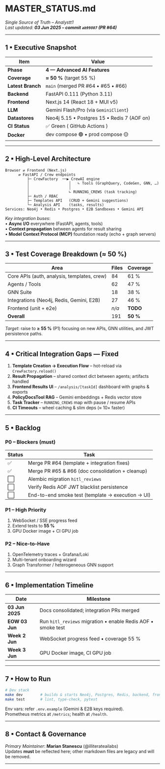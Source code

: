 # MASTER_STATUS.md  
_Single Source of Truth – Analystt1_  
_Last updated: **03 Jun 2025 – commit `ab99807` (PR #64)**_

---

## 1 ▪ Executive Snapshot

| Item | Value |
|------|-------|
| **Phase** | **4 — Advanced AI Features** |
| **Coverage** | **≈ 50 %** (target 55 %) |
| **Latest Branch** | `main` (merged PR #64 • #65 • #66) |
| **Backend** | FastAPI 0.111 (Python 3.11) |
| **Frontend** | Next.js 14 (React 18 + MUI v5) |
| **LLM** | Gemini Flash/Pro (via `GeminiClient`) |
| **Datastores** | Neo4j 5.15 • Postgres 15 • Redis 7 (AOF on) |
| **CI Status** | ✅ Green ( GitHub Actions ) |
| **Docker** | dev compose 🟢 • prod compose 🟡 |

---

## 2 ▪ High-Level Architecture

```
Browser ⇄ Frontend (Next.js)
      ⇄ FastAPI / Crew endpoints
          ├─ CrewFactory  ──▶ CrewAI engine
          │                  │   ∟ Tools (GraphQuery, CodeGen, GNN, …)
          │                  │
          │                  ∟ RUNNING_CREWS (task tracking)
          ├─ Auth / RBAC
          ├─ Templates API   (CRUD + Gemini suggestions)
          └─ Analysis API    (tasks, results)
Services: Neo4j • Redis • Postgres • E2B Sandboxes • Gemini API
```

_Key integration buses_:  
• **Async I/O** everywhere (FastAPI, agents, tools)  
• **Context propagation** between agents for result sharing  
• **Model Context Protocol (MCP)** foundation ready (echo + graph servers)  

---

## 3 ▪ Test Coverage Breakdown (≈ 50 %)

| Area | Files | Coverage |
|------|-------|----------|
| Core APIs (auth, analysis, templates, crew) | 84 | 61 % |
| Agents / Tools | 62 | 47 % |
| GNN Suite | 18 | 38 % |
| Integrations (Neo4j, Redis, Gemini, E2B) | 27 | 46 % |
| Frontend (unit + e2e) | *n/a* | **TODO** |
| **Overall** | 191 | **50 %** |

_Target_: raise to **≥ 55 %** (P1) focusing on new APIs, GNN utilities, and JWT persistence paths.

---

## 4 ▪ Critical Integration Gaps — **Fixed**

1. **Template Creation → Execution Flow** – hot-reload via `CrewFactory.reload()`  
2. **Result Propagation** – shared context dict between agents; artifacts handled  
3. **Frontend Results UI** – `/analysis/[taskId]` dashboard with graphs & exports  
4. **PolicyDocsTool RAG** – Gemini embeddings + Redis vector store  
5. **Task Tracker** – `RUNNING_CREWS` map with pause / resume APIs  
6. **CI Timeouts** – wheel caching & slim deps (≈ 10× faster)  

---

## 5 ▪ Backlog

### P0 – Blockers (must)  
| Status | Task |
|--------|------|
| ✅ | Merge PR #64 (template + integration fixes) |
| ✅ | Merge PR #65 & #66 (doc consolidation + cleanup) |
| ⬜ | Alembic migration `hitl_reviews` |
| ⬜ | Verify Redis AOF JWT blacklist persistence |
| ⬜ | End-to-end smoke test (template → execution → UI) |

### P1 – High Priority  
1. WebSocket / SSE progress feed  
2. Extend tests to **55 %**  
3. GPU Docker image + CI GPU job  

### P2 – Nice-to-Have  
1. OpenTelemetry traces + Grafana/Loki  
2. Multi-tenant onboarding wizard  
3. Graph Transformer / heterogeneous GNN support  

---

## 6 ▪ Implementation Timeline

| Date | Milestone |
|------|-----------|
| **03 Jun 2025** | Docs consolidated; integration PRs merged |
| **EOW 03 Jun** | Run `hitl_reviews` migration • enable Redis AOF • smoke test |
| **Week 2 Jun** | WebSocket progress feed • coverage 55 % |
| **Week 3 Jun** | GPU Docker image, CI GPU job |

---

## 7 ▪ How to Run

```bash
# Dev stack
make dev        # builds & starts Neo4j, Postgres, Redis, backend, frontend
make test       # lint, type-check, pytest
```

Env vars: refer `.env.example` (Gemini & E2B keys required).  
Prometheus metrics at `/metrics`; health at `/health`.

---

## 8 ▪ Contact & Governance

*Primary Maintainer*: **Marian Stanescu** (@illiterateailabs)  
Updates **must** be reflected here; other markdown files are legacy and will be removed.  

---
